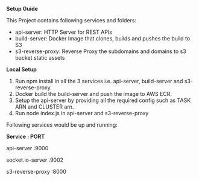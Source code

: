 **Setup Guide**

This Project contains following services and folders:

* api-server: HTTP Server for REST APIs
* build-server: Docker Image that clones, builds and pushes the build to S3
* s3-reverse-proxy: Reverse Proxy the subdomains and domains to s3 bucket static assets

**Local Setup**

1. Run npm install in all the 3 services i.e. api-server, build-server and s3-reverse-proxy
2. Docker build the build-server and push the image to AWS ECR.
3. Setup the api-server by providing all the required config such as TASK ARN and CLUSTER arn.
4. Run node index.js in api-server and s3-reverse-proxy

Following services would be up and running:

**Service : PORT** 

api-server	:9000

socket.io-server	:9002

s3-reverse-proxy	:8000
